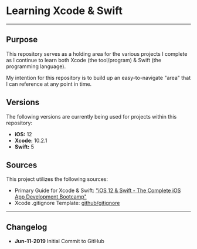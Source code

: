 # Learning Xcode & Swift

---
## Purpose
This repository serves as a holding area for the various projects I complete as I continue to learn both Xcode (the tool/program) & Swift (the programming language).

My intention for this repository is to build up an easy-to-navigate "area" that I can reference at any point in time.


## Versions
The following versions are currently being used for projects within this repository:

* **iOS:** 12
* **Xcode:** 10.2.1
* **Swift:** 5


## Sources
This project utilizes the following sources:

* Primary Guide for Xcode & Swift: ["iOS 12 & Swift - The Complete iOS App Development Bootcamp"](https://www.udemy.com/ios-12-app-development-bootcamp/)
* Xcode .gitignore Template: [github/gitignore](https://github.com/github/gitignore/blob/master/Global/Xcode.gitignore)


---
## Changelog
* **Jun-11-2019** Initial Commit to GitHub